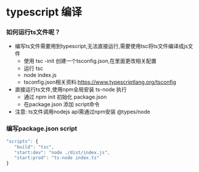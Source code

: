 # typescript 编译

### 如何运行ts文件呢？
- 编写ts文件需要用到typescript,无法直接运行,需要使用tsc将ts文件编译成js文件
  - 使用 tsc -init 创建一个tsconfig.json,在里面更改相关配置
  - 运行 tsc
  - node index.js
  - tsconfig.json相关资料:https://www.typescriptlang.org/tsconfig
- 直接运行ts文件,使用npm全局安装 ts-node 执行
  - 通过 npm init 初始化 package.json 
  - 在package.json 添加 script命令
- 注意: ts文件调用nodejs api需通过npm安装 @types/node

### 编写package.json script 
```javascript
"scripts": {
   "build": "tsc",
   "start:dev": "node ./dist/index.js",
   "start:prod": "ts-node index.ts"
}
```